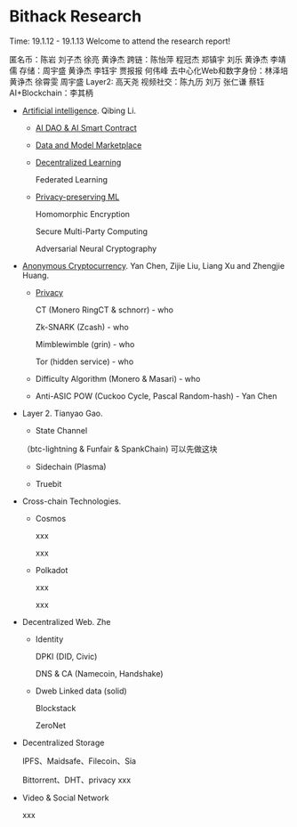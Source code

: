 # Bithack Research

Time: 19.1.12 - 19.1.13 Welcome to attend the research report!

匿名币：陈岩 刘子杰 徐亮 黄诤杰
跨链：陈怡萍 程冠杰 郑镇宇 刘乐 黄诤杰 李靖儒
存储：周宇盛 黄诤杰 李钰宇 贾报报 何伟峰
去中心化Web和数字身份：林泽培 黄诤杰 徐霄雯 周宇盛
Layer2: 高天尧
视频社交：陈九历 刘万 张仁谦 蔡钰
AI+Blockchain：李其柄

- [Artificial intelligence](./artificial-intelligence). Qibing Li.
  * [AI DAO & AI Smart Contract](./artificial-intelligence/xx)
  
  * [Data and Model Marketplace](./artificial-intelligence/xx)

  * [Decentralized Learning](./artificial-intelligence/xx)
  
    Federated Learning
   
  * [Privacy-preserving ML](./artificial-intelligence/xx)
  
    Homomorphic Encryption
   
    Secure Multi-Party Computing
   
    Adversarial Neural Cryptography
     

- [Anonymous Cryptocurrency](./anonymous-cryptocurrency). Yan Chen, Zijie Liu, Liang Xu and Zhengjie Huang.
  * [Privacy](./anonymous-cryptocurrency/xx)
  
    CT (Monero RingCT & schnorr) - who
  
    Zk-SNARK (Zcash) - who 
  
    Mimblewimble (grin) - who
  
    Tor (hidden service) - who

  * Difficulty Algorithm (Monero & Masari) - who 
 
  * Anti-ASIC POW (Cuckoo Cycle, Pascal Random-hash) - Yan Chen
 

- Layer 2. Tianyao Gao.
  * State Channel 
  
   （btc-lightning & Funfair & SpankChain)  可以先做这块
  
  * Sidechain (Plasma)

  * Truebit

- Cross-chain Technologies.
  * Cosmos
  
    xxx
    
    xxx
  * Polkadot
  
    xxx
    
    xxx

- Decentralized Web. Zhe
  * Identity
  
    DPKI (DID, Civic)
    
    DNS & CA (Namecoin, Handshake)
    
  * Dweb
    Linked data (solid)
    
    Blockstack
    
    ZeroNet

 
- Decentralized Storage

    IPFS、Maidsafe、Filecoin、Sia
    
    Bittorrent、DHT、privacy xxx
  
- Video & Social Network

  xxx
